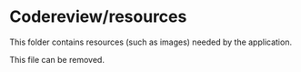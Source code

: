 # Codereview/resources

This folder contains resources (such as images) needed by the application. 

This file can be removed.
